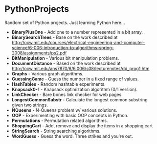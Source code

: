 PythonProjects
==============

Random set of Python projects. Just learning Python here...
* **BinaryPlusOne** - Add one to a number represented in a bit array.
* **BinarySearchTrees** - Base on the work described at http://ocw.mit.edu/courses/electrical-engineering-and-computer-science/6-006-introduction-to-algorithms-spring-2008/assignments/ps2.pdf
* **BitManipulation** - Various bit manipulation problems.
* **DocumentDistance** - Based on the work described at http://ocw.mit.edu/ans7870/6/6.006/s08/lecturenotes/dd_prog1.htm
* **Graphs** - Various graph algorithms.
* **GuessingGame** - Guess the number in a fixed range of values.
* **HashTables** - Random hashtable experiments.
* **Knapsack0-1** - Knapsack optimization algorithm (0/1 version).
* **LinkChecker** - Bare bones link checker for web pages.
* **LongestCommonSubstr** - Calculate the longest common substring given two strings.
* **NQueens** - N-Queens problem w/ various solutions.
* **OOP** - Experimenting with basic OOP concepts in Python.
* **Permutations** - Permutation related algorithms.
* **ShoppingCart** - Add, remove and display the items in a shopping cart
* **StringSearch** - String searching algorithms.
* **WordGuess** - Guess the word. Three strikes and you're out.
